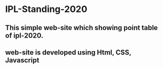 # IPL-Standing-2020

## This simple web-site which showing point table of ipl-2020.
## web-site is developed using Html, CSS, Javascript
